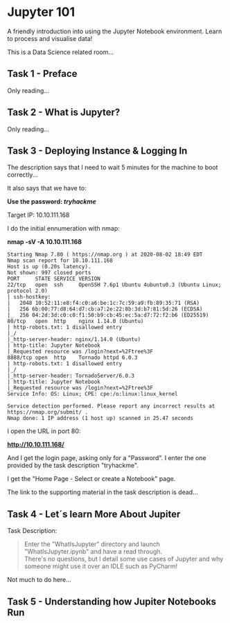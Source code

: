 # Jupyter 101

A friendly introduction into using the Jupyter Notebook environment. Learn to process and visualise data!

This is a Data Science related room...

## Task 1 - Preface

Only reading...

## Task 2 - What is Jupyter? 

Only reading...

## Task 3 - Deploying Instance & Logging In 

The description says that I need to wait 5 minutes for the machine to boot correctly...

It also says that we have to:

**Use the password: *tryhackme***

Target IP: 10.10.111.168

I do the initial ennumeration with nmap:

**nmap -sV -A 10.10.111.168**

~~~
Starting Nmap 7.80 ( https://nmap.org ) at 2020-08-02 18:49 EDT                                                                                                
Nmap scan report for 10.10.111.168                                                                                                                             
Host is up (0.20s latency).                                                                                                                                    
Not shown: 997 closed ports                                                                                                                                    
PORT     STATE SERVICE VERSION
22/tcp   open  ssh     OpenSSH 7.6p1 Ubuntu 4ubuntu0.3 (Ubuntu Linux; protocol 2.0)
| ssh-hostkey: 
|   2048 10:52:11:e8:f4:c0:a6:be:1c:7c:59:a9:fb:89:35:71 (RSA)
|   256 6b:00:77:d8:64:d7:cb:a7:2e:22:8b:3d:b7:81:5d:26 (ECDSA)
|_  256 04:2d:3d:c0:c0:f1:50:b9:cb:45:ec:5a:d7:72:f2:b6 (ED25519)
80/tcp   open  http    nginx 1.14.0 (Ubuntu)
| http-robots.txt: 1 disallowed entry 
|_/ 
|_http-server-header: nginx/1.14.0 (Ubuntu)
| http-title: Jupyter Notebook
|_Requested resource was /login?next=%2Ftree%3F
8888/tcp open  http    Tornado httpd 6.0.3
| http-robots.txt: 1 disallowed entry 
|_/ 
|_http-server-header: TornadoServer/6.0.3
| http-title: Jupyter Notebook
|_Requested resource was /login?next=%2Ftree%3F
Service Info: OS: Linux; CPE: cpe:/o:linux:linux_kernel

Service detection performed. Please report any incorrect results at https://nmap.org/submit/ .
Nmap done: 1 IP address (1 host up) scanned in 25.47 seconds
~~~

I open the URL in port 80:

**http://10.10.111.168/**

And I get the login page, asking only for a "Password". I enter the one provided by the task description "tryhackme".

I get the "Home Page - Select or create a Notebook" page.

The link to the supporting material in the task description is dead...

## Task 4 - Let´s learn More About Jupiter

Task Description:

> Enter the "WhatIsJupyter" directory and launch "WhatIsJupyter.ipynb" and have a read through.<br>
> There's no questions, but I detail some use cases of Jupyter and why someone might use it over an IDLE such as PyCharm! 


Not much to do here...

## Task 5 - Understanding how Jupiter Notebooks Run


